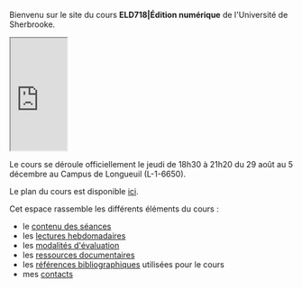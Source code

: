 
Bienvenu sur le site du cours **ELD718|Édition numérique** de l'Université de Sherbrooke.

<iframe src="https://mmellet.github.io/ELD718/slides/theories.html" title="description"  height="200" width="100" allowfullscreen="allowfullscreen"></iframe>


Le cours se déroule officiellement le jeudi de 18h30 à 21h20 du 29 août au 5 décembre au Campus de Longueuil (L-1-6650). 

Le plan du cours est disponible [ici](./doc/ELD718-A24-plan.pdf).

Cet espace rassemble les différents éléments du cours : 

- le [contenu des séances](seances)
- les [lectures hebdomadaires](lectures)
- les [modalités d'évaluation](modalites)
- les [ressources documentaires](documentation)
- les [références bibliographiques](https://www.zotero.org/groups/5435201/eld-/library) utilisées pour le cours
- mes [contacts](contact)

